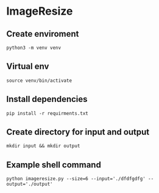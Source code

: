 # ImageResize
## Create enviroment
```
python3 -m venv venv
```

## Virtual env

```
source venv/bin/activate
```

## Install dependencies
```
pip install -r requirments.txt
```

## Create directory for input and output
```
mkdir input && mkdir output
```

## Example shell command
```
python imageresize.py --size=6 --input='./dfdfgdfg' --output='./output'
```
